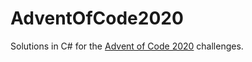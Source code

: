 # AdventOfCode2020
Solutions in C# for the [Advent of Code 2020](https://adventofcode.com/) challenges.
